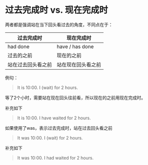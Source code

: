 # 过去完成时 vs. 现在完成时

两者都是强调站在当下回头看过去的角度，不同点在于：

| 过去完成时         | 现在完成时         |
| ------------------ | ------------------ |
| had done           | have / has done    |
| 过去的之前         | 现在的之前         |
| 站在过去回头看之前 | 站在现在回头看之前 |

例句：

> It is 10:00. I (wait) for 2 hours.

等了2个小时，需要站在现在回头往前看，所以现在的之前用现在完成时。

补充如下

> It is 10:00. I have waited for 2 hours.

如果使用了was，表示过去完成时，站在过去回头看之前

> It was 10:00. I (wait) for 2 hours.

补充如下

> It was 10:00. I had waited for 2 hours.

